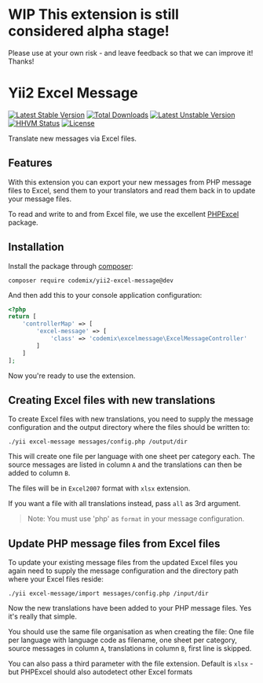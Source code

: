 # WIP This extension is still considered alpha stage!

Please use at your own risk - and leave feedback so that we can improve it! Thanks!

Yii2 Excel Message
==================

[![Latest Stable Version](https://poser.pugx.org/codemix/yii2-excel-message/v/stable.svg)](https://packagist.org/packages/codemix/yii2-excel-message)
[![Total Downloads](https://poser.pugx.org/codemix/yii2-excel-message/downloads)](https://packagist.org/packages/codemix/yii2-excel-message)
[![Latest Unstable Version](https://poser.pugx.org/codemix/yii2-excel-message/v/unstable.svg)](https://packagist.org/packages/codemix/yii2-excel-message)
[![HHVM Status](http://hhvm.h4cc.de/badge/yiisoft/yii2-dev.png)](http://hhvm.h4cc.de/package/codemix/yii2-excel-message)
[![License](https://poser.pugx.org/codemix/yii2-excel-message/license.svg)](https://packagist.org/packages/codemix/yii2-excel-message)


Translate new messages via Excel files.


## Features

With this extension you can export your new messages from PHP message files to
Excel, send them to your translators and read them back in to update your
message files.

To read and write to and from Excel file, we use the excellent
[PHPExcel](https://github.com/PHPOffice/PHPExcel) package.


## Installation

Install the package through [composer](http://getcomposer.org):

    composer require codemix/yii2-excel-message@dev

And then add this to your console application configuration:

```php
<?php
return [
    'controllerMap' => [
        'excel-message' => [
            'class' => 'codemix\excelmessage\ExcelMessageController'
        ]
    ]
];
```

Now you're ready to use the extension.


## Creating Excel files with new translations

To create Excel files with new  translations, you need to supply the message
configuration and the output directory where the files should be written to:

```
./yii excel-message messages/config.php /output/dir
```

This will create one file per language with one sheet per category each. The
source messages are listed in column `A` and the translations can then be added
to column `B`.

The files will be in `Excel2007` format with `xlsx` extension.

If you want a file with all translations instead, pass `all` as 3rd argument.

> Note: You must use 'php' as `format` in your message configuration.

## Update PHP message files from Excel files

To update your existing message files from the updated Excel files you
again need to supply the message configuration and the directory path
where your Excel files reside:

```
./yii excel-message/import messages/config.php /input/dir
```

Now the new translations have been added to your PHP message files. Yes it's
really that simple.

You should use the same file organisation as when creating the file: One file
per language with language code as filename, one sheet per category, source
messages in column `A`, translations in column `B`, first line is skipped.

You can also pass a third parameter with the file extension. Default is `xlsx` -
but PHPExcel should also autodetect other Excel formats 
